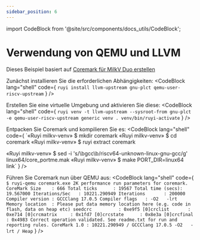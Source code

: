 ```yaml
---
sidebar_position: 6
---
```


import CodeBlock from '@site/src/components/docs_utils/CodeBlock';

# Verwendung von QEMU und LLVM

Dieses Beispiel basiert auf [Coremark für MilkV Duo erstellen](case2.md)

Zunächst installieren Sie die erforderlichen Abhängigkeiten:
<CodeBlock lang="shell" code={
`ruyi install llvm-upstream gnu-plct qemu-user-riscv-upstream`
} />

Erstellen Sie eine virtuelle Umgebung und aktivieren Sie diese:
<CodeBlock lang="shell" code={
`ruyi venv -t llvm-upstream --sysroot-from gnu-plct -e qemu-user-riscv-upstream generic venv
. venv/bin/ruyi-activate`
} />

Entpacken Sie Coremark und kompilieren Sie es:
<CodeBlock lang="shell" code={
`«Ruyi milkv-venv» $ mkdir coremark
«Ruyi milkv-venv» $ cd coremark
«Ruyi milkv-venv» $ ruyi extract coremark

«Ruyi milkv-venv» $ sed -i 's/\\bgcc\\b/riscv64-unknown-linux-gnu-gcc/g' linux64/core_portme.mak
«Ruyi milkv-venv» $ make PORT_DIR=linux64 link`
} />

Führen Sie Coremark nun über QEMU aus:
<CodeBlock lang="shell" code={
`$ ruyi-qemu coremark.exe
2K performance run parameters for coremark.
CoreMark Size    : 666
Total ticks      : 19567
Total time (secs): 19.567000
Iterations/Sec   : 10221.290949
Iterations       : 200000
Compiler version : GCCClang 17.0.5
Compiler flags   : -O2   -lrt
Memory location  : Please put data memory location here
                        (e.g. code in flash, data on heap etc)
seedcrc          : 0xe9f5
[0]crclist       : 0xe714
[0]crcmatrix     : 0x1fd7
[0]crcstate      : 0x8e3a
[0]crcfinal      : 0x4983
Correct operation validated. See readme.txt for run and reporting rules.
CoreMark 1.0 : 10221.290949 / GCCClang 17.0.5 -O2   -lrt / Heap`
} />